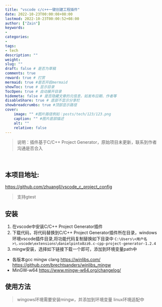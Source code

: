 ```yaml
---
title: "vscode c/c++一键创建工程插件"
date: 2022-10-23T00:00:08+08:00
lastmod: 2022-10-23T00:00:52+08:00
author: ["Zain"]
keywords: 
- 
categories: 
- 
tags: 
- tech
description: ""
weight:
slug: ""
draft: false # 是否为草稿
comments: true
reward: true # 打赏
mermaid: true #是否开启mermaid
showToc: true # 显示目录
TocOpen: true # 自动展开目录
hidemeta: false # 是否隐藏文章的元信息，如发布日期、作者等
disableShare: true # 底部不显示分享栏
showbreadcrumbs: true #顶部显示路径
cover:
    image: "" #图片路径例如：posts/tech/123/123.png
    caption: "" #图片底部描述
    alt: ""
    relative: false
---
```


> 说明：插件基于C/C++ Project Generator，原始项目未更新，联系到作者沟通是否合入 

<br>

## 本项目地址:
https://github.com/zhuangll/vscode_c_project_config

> 支持gtest

## 安装
1. 在vscode中安装C/C++ Project Generator插件       
2. 下载代码，将代码替换到C/C++ Project Generator插件所在目录，windows环境vscode插件目录,将功能代码复制替换如下目录中 `C:\Users\<用户名>\.vscode\extensions\danielpinto8zz6.c-cpp-project-generator-1.2.4`
3. mingw安装，选择如下链接下载一个即可，添加到环境变量path中
- 各版本gcc  mingw  clang
https://winlibs.com/
https://github.com/brechtsanders/winlibs_mingw
- MinGW-w64
https://www.mingw-w64.org/changelog/

## 使用方法

> wingows环境需要安装mingw，并添加到环境变量
linux环境适配中
